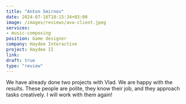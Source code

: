 ```yaml
---
title: "Anton Smirnov"
date: 2024-07-16T18:15:34+03:00
image: /images/reviews/ava-client.jpeg
services:
- music-composing
position: Game designer
company: Haydee Interactive
project: Haydee II
link:
draft: true
type: "review"
---
```


We have already done two projects with Vlad. We are happy with the results. These people are polite, they know their job, and they approach tasks creatively. I will work with them again!